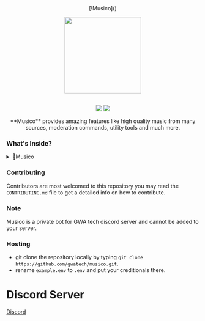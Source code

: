 <div align="center">
[!Musico]()
<p align="center"><img src="https://cdn.discordapp.com/avatars/769179909300944906/944ea131a5181e82181b19127534470c.png?size=2048" width="200"></p><br>
<a href="https://discord.com/invite/sY57ftY"><img src="https://img.shields.io/discord/694554848758202451?style=for-the-badge"></a>
<a href="https://github.com/gwatech/musico/blob/main/LICENSE"><img src="https://img.shields.io/github/license/mashape/apistatus.svg?style=for-the-badge"></a>

<p>**Musico** provides amazing features like high quality music from many sources, moderation commands, utility tools and much more.</p>
</div>

### What's Inside?
<details>
<summary>📂Musico</summary>
<details>
<summary>📂src</summary>
<details>
<summary>📂commands</summary>
</details>
<details>
<summary>📂core</summary>
</details>
<details>
<summary>📂inhibitors</summary>
</details>
<details>
<summary>📂listeners</summary>
</details>
<details>
<summary>📂struct</summary>
</details>
<details>
<summary>📂util</summary>
</details>
</details>

📄.eslintrc.json

📄.gitignore

📄CONTRIBUTING.md

📄example.env

📄index.js

📄LICENSE

📄package.json

📄Procfile

📄README.md
</details>

### Contributing 
Contributors are most welcomed to this repository you may read the `CONTRIBUTING.md` file to get a detailed info on how to contribute.

### Note
Musico is a private bot for GWA tech discord server and cannot be added to your server.

### Hosting
- git clone the repository locally by typing `git clone https://github.com/gwatech/musico.git`.
- rename `example.env` to `.env` and put your creditionals there.

# Discord Server
[Discord](https://discord.com/invite/sY57ftY)

